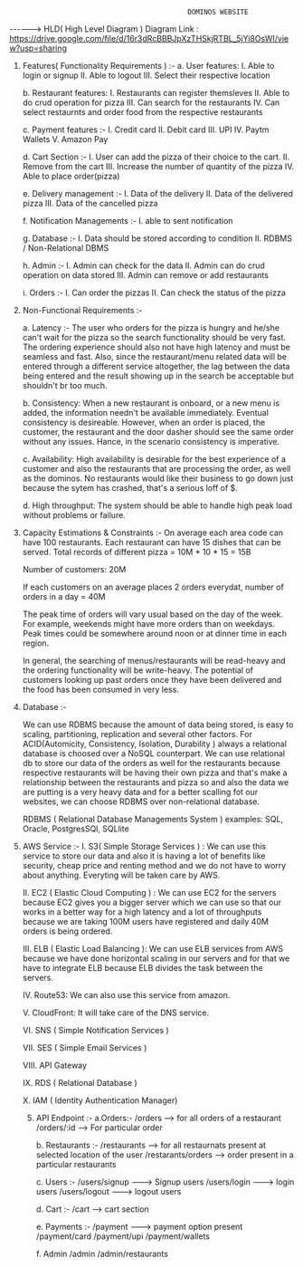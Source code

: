                                                 DOMINOS WEBSITE

------> HLD( High Level Diagram ) Diagram Link : https://drive.google.com/file/d/16r3dRcBBBJpXzTHSkjRTBL_5jYi8OsWI/view?usp=sharing

1. Features( Functionality Requirements ) :-
    a. User features:
        I. Able to login or signup
        II. Able to logout
        III. Select their respective location

    b. Restaurant features:
        I. Restaurants can register themsleves
        II. Able to do crud operation for pizza
        III. Can search for the restaurants
        IV. Can select restaurnts and order food from the respective restaurants

    c. Payment features :-
        I. Credit card
        II. Debit card
        III. UPI
        IV. Paytm Wallets
        V. Amazon Pay

    d. Cart Section :-
        I. User can add the pizza of their choice to the cart.
        II. Remove from the cart
        III. Increase the number of quantity of the pizza
        IV. Able to place order(pizza)

    e. Delivery management :-
        I. Data of the delivery
        II. Data of the delivered pizza
        III. Data of the cancelled pizza

    f. Notification Managements :-
        I. able to sent notification
    
    g. Database :-
        I. Data should be stored according to condition
        II. RDBMS / Non-Relational DBMS

    h. Admin :-
        I. Admin can check for the data
        II. Admin can do crud operation on data stored
        III. Admin can remove or add restaurants
    
    i. Orders :-
        I. Can order the pizzas
        II. Can check the status of the pizza

2. Non-Functional Requirements :-

    a. Latency :- The user who orders for the pizza is hungry and he/she can't wait for the pizza so the search functionality should be very fast. The ordering experience should also not have high latency and must be seamless and fast. Also, since the restaurant/menu related data will be entered through a different service altogether, the lag between the data being entered and the result showing up in the search be acceptable but shouldn't br too much.

    b. Consistency: When a new restaurant is onboard, or a new menu is added, the information needn't be available immediately. Eventual consistency is desireable. However, when an order is placed, the customer, the restaurant and the door dasher should see the same order without any issues. Hance, in the scenario consistency is imperative.

    c. Availability: High availability is desirable for the best experience of a customer and also the restaurants that are processing the order, as well as the dominos. No restaurants would like their business to go down just because the sytem has crashed, that's a serious loff of $.

    d. High throughput: The system should be able to handle high peak load without problems or failure.


3. Capacity Estimations & Constraints :-
    On average  each area code can have 100 restaurants.
    Each restaurant can have 15 dishes that can be served.
    Total records of different pizza = 10M * 10 * 15 = 15B

    Number of customers: 20M

    If each customers on an average places 2 orders everydat, number of orders in a day = 40M

    The peak time of orders will vary usual based on the day of the week. For example, weekends might have more orders than on weekdays. Peak times could be somewhere around noon or at dinner time in each region.

    In general, the searching of menus/restaurants will be read-heavy and the ordering functionality will be write-heavy. The potential of customers looking up past orders once they have been delivered and the food has been consumed in very less.

4. Database :-

    We can use RDBMS because the amount of data being stored, is easy to scaling, partitioning, replication and several other factors. For ACID(Automicity, Consistency, Isolation, Durability ) always a relational database is choosed over a NoSQL counterpart. We can use relational db to store our data of the orders as well for the restaurants because respective restaurants will be having their own pizza and that's make a relationship between the restaurants and pizza so and also the data we are putting is a very heavy data and for a better scalling fot our websites, we can choose RDBMS over non-relational database.

    RDBMS ( Relational Database Managements System ) 
        examples: SQL, Oracle, PostgresSQl, SQLlite

5. AWS Service :-
    I. S3( Simple Storage Services ) : We can use this service to store our data and also it is having a lot of benefits like security, cheap price and renting method and we do not have to worry about anything. Everyting will be taken care by AWS.

    II. EC2 ( Elastic Cloud Computing ) : We can use EC2 for the servers because EC2 gives you a bigger server which we can use so that our works in a better way for a high latency and a lot of throughputs because we are taking 100M users have registered and daily 40M orders is being ordered.

    III. ELB ( Elastic Load Balancing ): We can use ELB services from AWS because we have done horizontal scaling in our servers and for that we have to integrate ELB because ELB divides the task between the servers.

    IV. Route53: We can also use this service from amazon.

    V. CloudFront: It will take care of the DNS service.

    VI. SNS ( Simple Notification Services )

    VII. SES ( Simple Email Services )

    VIII. API Gateway

    IX. RDS ( Relational Database )

    X. IAM ( Identity Authentication Manager)

    5. API Endpoint :-
        a.Orders:-
            /orders --> for all orders of a restaurant
            /orders/:id --> For particular order
        
        b. Restaurants :-
            /restaurants --> for all restaurnats present at selected location of the user
            /restarants/orders --> order present in a particular restaurants

        c. Users :-
            /users/signup ---> Signup users
            /users/login ---> login users
            /users/logout ---> logout users

        d. Cart :-
            /cart --> cart section

        e. Payments :-
            /payment ---> payment option present
            /payment/card
            /payment/upi
            /payment/wallets

        f. Admin
            /admin
            /admin/restaurants




